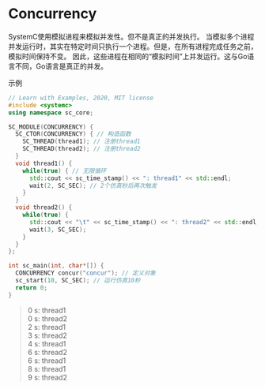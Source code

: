 # Concurrency

SystemC使用模拟进程来模拟并发性。但不是真正的并发执行。
当模拟多个进程并发运行时，其实在特定时间只执行一个进程。但是，在所有进程完成任务之前，模拟时间保持不变。
因此，这些进程在相同的“模拟时间”上并发运行。这与Go语言不同，Go语言是真正的并发。

示例

```cpp
// Learn with Examples, 2020, MIT license
#include <systemc>
using namespace sc_core;

SC_MODULE(CONCURRENCY) {
  SC_CTOR(CONCURRENCY) { // 构造函数
    SC_THREAD(thread1); // 注册thread1
    SC_THREAD(thread2); // 注册thread2
  }
  void thread1() {
    while(true) { // 无限循环
      std::cout << sc_time_stamp() << ": thread1" << std::endl;
      wait(2, SC_SEC); // 2个仿真秒后再次触发
    }
  }
  void thread2() {
    while(true) {
      std::cout << "\t" << sc_time_stamp() << ": thread2" << std::endl;
      wait(3, SC_SEC);
    }
  }
};

int sc_main(int, char*[]) {
  CONCURRENCY concur("concur"); // 定义对象
  sc_start(10, SC_SEC); // 运行仿真10秒
  return 0;
}
```

> 0 s: thread1  
> 0 s: thread2  
> 2 s: thread1  
> 3 s: thread2  
> 4 s: thread1  
> 6 s: thread2  
> 6 s: thread1  
> 8 s: thread1  
> 9 s: thread2  
